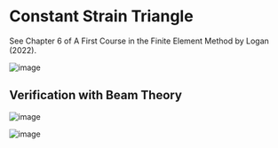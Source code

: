 # Constant Strain Triangle

See Chapter 6 of A First Course in the Finite Element Method by Logan (2022).

![image](https://user-images.githubusercontent.com/104728656/224636333-1843d7b2-d0c6-4672-880e-a62a12a16512.png)

## Verification with Beam Theory

![image](https://user-images.githubusercontent.com/104728656/224531513-f4cfe949-81c5-496b-8220-c9fbe2a28fbe.png)

![image](https://user-images.githubusercontent.com/104728656/224548536-1d566662-72ff-4d00-81b2-32e572732296.png)
